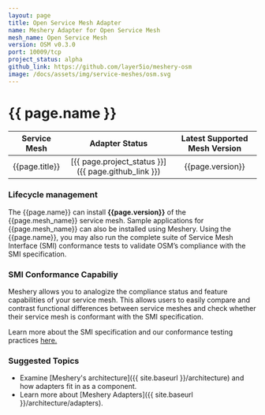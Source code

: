 ```yaml
---
layout: page
title: Open Service Mesh Adapter
name: Meshery Adapter for Open Service Mesh
mesh_name: Open Service Mesh
version: OSM v0.3.0
port: 10009/tcp
project_status: alpha
github_link: https://github.com/layer5io/meshery-osm
image: /docs/assets/img/service-meshes/osm.svg
---
```


# {{ page.name }}

|  Service Mesh  |                   Adapter Status                    | Latest Supported Mesh Version |
| :------------: | :-------------------------------------------------: | :---------------------------: |
| {{page.title}} | [{{ page.project_status }}]({{ page.github_link }}) |       {{page.version}}        |

### Lifecycle management

The {{page.name}} can install **{{page.version}}** of the {{page.mesh_name}} service mesh. Sample applications for {{page.mesh_name}} can also be installed using Meshery. Using the {{page.name}}, you may also run the complete suite of Service Mesh Interface (SMI) conformance tests to validate OSM’s compliance with the SMI specification.

### SMI Conformance Capabiliy

Meshery allows you to analogize the compliance status and feature capabilities of your service mesh. This allows users to easily compare and contrast functional differences between service meshes and check whether their service mesh is conformant with the SMI specification.

Learn more about the SMI specification and our conformance testing practices [here.](https://meshery.layer5.io/docs/functionality/smi-conformance)

### Suggested Topics

- Examine [Meshery's architecture]({{ site.baseurl }}/architecture) and how adapters fit in as a component.
- Learn more about [Meshery Adapters]({{ site.baseurl }}/architecture/adapters).

